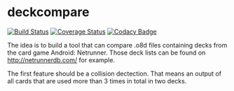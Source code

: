 # deckcompare

[![Build Status](https://travis-ci.org/JLengenfeld/deckcompare.svg?branch=master)](https://travis-ci.org/JLengenfeld/deckcompare)
[![Coverage Status](https://coveralls.io/repos/github/JLengenfeld/deckcompare/badge.svg?branch=master)](https://coveralls.io/github/JLengenfeld/deckcompare?branch=master)
[![Codacy Badge](https://api.codacy.com/project/badge/grade/6090ec33141f440aa5a1265b3f0d0fb5)](https://www.codacy.com/app/jan-lengenfeld/deckcompare)

The idea is to build a tool that can compare .o8d files containing decks from the card game Android: Netrunner.
Those deck lists can be found on http://netrunnerdb.com/ for example.

The first feature should be a collision dectection. That means an output of all cards that are used more than 3 times in total in two decks.
